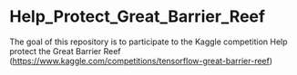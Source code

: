 # Help_Protect_Great_Barrier_Reef
The goal of this repository is to participate to the Kaggle competition Help protect the Great Barrier Reef (https://www.kaggle.com/competitions/tensorflow-great-barrier-reef)
